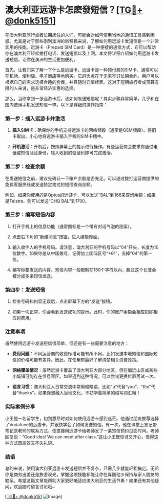 # 澳大利亚远游卡怎麽發短信？[[TG💪+ @donk5151](https://t.me/s/donk5151)]

在澳大利亚旅行或者长期居住的人们，可能会对如何使用当地的通讯工具感到困惑。尤其是对于那些刚到澳洲的新移民来说，了解如何用远游卡发短信是一个非常实用的技能。远游卡（Prepaid SIM Card）是一种便捷的通信方式，它可以帮助你在澳大利亚轻松拨打电话、发送短信以及上网。本文将详细介绍如何用远游卡发送短信，让你在澳洲的生活更加便利。

首先，让我们来了解一下什么是远游卡。远游卡是一种预付费的SIM卡，通常可以在机场、便利店、电子商店等地购买。它的优点在于无需签订长期合约，用户可以根据自己的需求选择合适的套餐，并且随时充值续费。这对于短期旅行者或预算有限的人来说，是非常经济实惠的选择。

那么，当你拿到一张远游卡后，该如何发送短信呢？其实步骤非常简单，几乎和在国内使用手机发送短信一样。以下是详细的操作指南：

### 第一步：插入远游卡并激活

1. **插入SIM卡**：确保你的手机支持远游卡的网络频段（通常是GSM频段）。将旧卡取出，小心地将远游卡插入手机的SIM卡槽中。
   
2. **开机激活**：开机后，按照屏幕上的提示进行操作。有些运营商会要求你通过电话或短信验证身份，输入收到的验证码即可完成激活。

### 第二步：检查余额

在发送短信之前，建议先确认一下账户余额是否充足。可以通过拨打运营商提供的免费客服热线或发送特定格式的短信查询余额。

例如，如果你使用的是Optus的远游卡，可以发送“BAL”到166来查询余额；如果是Telstra，则可以发送“CHQ BAL”到1700。

### 第三步：编写短信内容

1. 打开手机上的信息功能（通常图标是一个带有对话气泡的图案）。
   
2. 点击右下角的“新建消息”按钮，进入编辑界面。

3. 输入收件人的手机号码。请注意，澳大利亚的手机号码以“04”开头，长度为10位数字。如果你是从中国拨号，记得加上国际区号“+61”，去掉“04”的第一位。

4. 编写你要发送的内容。短信内容一般限制在160个字符以内，超过这个长度会被分成多条短信发送。

### 第四步：发送短信

1. 检查号码和内容无误后，点击屏幕下方的“发送”按钮。

2. 如果一切正常，你会看到发送成功的提示。此时，你的账户余额会相应扣除相应的费用。

### 注意事项

虽然使用远游卡发送短信很简单，但还是有一些需要注意的地方：

- **费用问题**：不同运营商的收费标准可能有所不同，比如发送本地短信和国际短信的价格可能有差异。因此，在使用前最好了解清楚相关资费政策。
  
- **网络覆盖情况**：虽然远游卡覆盖了澳大利亚大部分地区，但在偏远山区或某些小城镇可能存在信号盲区。如果遇到这种情况，可以尝试更换位置再试一次。

- **语言习惯**：澳大利亚人日常交流中常用缩略语，比如“u”代替“you”，“thx”代替“thanks”。如果你想融入当地文化，不妨学些简单的缩写词汇哦！

### 实际案例分享

小王是一名留学生，初到悉尼时对如何使用远游卡感到迷茫。他通过朋友推荐选择了Vodafone的远游卡，并很快学会了如何发送短信。有一次，他在课堂上忘记带笔记录老师的联系方式，便直接用远游卡给老师发了一条短信预约见面时间。老师回复说：“Good idea! We can meet after class.”这让小王既惊讶又开心，觉得这种方式既高效又不失礼貌。

### 结语

总的来说，使用澳大利亚远游卡发送短信并不复杂，只需几步就能轻松搞定。无论你是商务出差还是旅游观光，掌握这项技能都能让你在异国他乡保持与家人朋友的联系。希望这篇文章能帮助大家更好地适应澳大利亚的生活节奏！如果还有其他疑问，欢迎随时留言讨论哦~

[[TG💪+ @donk5151](https://t.me/s/donk5151) ![Image](https://i.postimg.cc/rwNCRYN7/Snipaste-2025-04-30-17-27-05.png)]